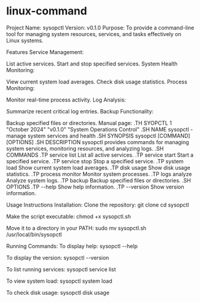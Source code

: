 # linux-command
Project Name: sysopctl
Version: v0.1.0
Purpose: To provide a command-line tool for managing system resources, services, and tasks effectively on Linux systems.

Features
Service Management:

List active services.
Start and stop specified services.
System Health Monitoring:

View current system load averages.
Check disk usage statistics.
Process Monitoring:

Monitor real-time process activity.
Log Analysis:

Summarize recent critical log entries.
Backup Functionality:

Backup specified files or directories.
Manual page:
.TH SYOPCTL 1 "October 2024" "v0.1.0" "System Operations Control"
.SH NAME
sysopctl - manage system services and health
.SH SYNOPSIS
sysopctl [COMMAND] [OPTIONS]
.SH DESCRIPTION
sysopctl provides commands for managing system services, monitoring resources, and analyzing logs.
.SH COMMANDS
.TP
service list
List all active services.
.TP
service start <name>
Start a specified service.
.TP
service stop <name>
Stop a specified service.
.TP
system load
Show current system load averages.
.TP
disk usage
Show disk usage statistics.
.TP
process monitor
Monitor system processes.
.TP
logs analyze
Analyze system logs.
.TP
backup <path>
Backup specified files or directories.
.SH OPTIONS
.TP
--help
Show help information.
.TP
--version
Show version information.

Usage Instructions
Installation:
Clone the repository: 
git clone <your-private-repo-url>
cd sysopctl

Make the script executable: 
chmod +x sysopctl.sh

Move it to a directory in your PATH:
sudo mv sysopctl.sh /usr/local/bin/sysopctl


Running Commands:
To display help:
sysopctl --help

To display the version:
sysopctl --version

To list running services:
sysopctl service list

To view system load:
sysopctl system load

To check disk usage:
sysopctl disk usage

